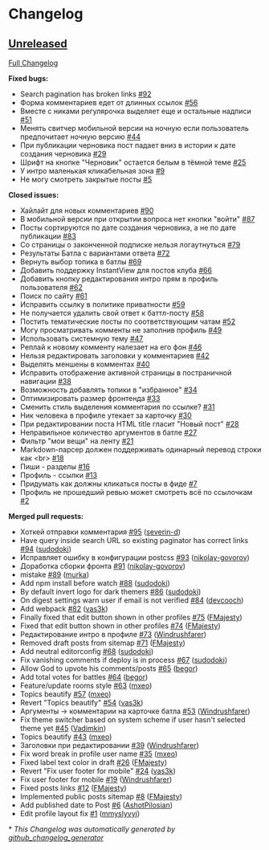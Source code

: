 # Changelog

## [Unreleased](https://github.com/vas3k/vas3k.club/tree/HEAD)

[Full Changelog](https://github.com/vas3k/vas3k.club/compare/c3f7a94bc5e34f4a175bb95202f7b6a8278752db...HEAD)

**Fixed bugs:**

- Search pagination has broken links [\#92](https://github.com/vas3k/vas3k.club/issues/92)
- Форма комментариев едет от длинных ссылок [\#56](https://github.com/vas3k/vas3k.club/issues/56)
- Вместе с никами регулярочка выделяет еще и остальные надписи [\#51](https://github.com/vas3k/vas3k.club/issues/51)
- Менять свитчер мобильной версии на ночную если пользователь предпочитает ночную версию [\#44](https://github.com/vas3k/vas3k.club/issues/44)
- При публикации черновика пост падает вниз в истории к дате создания черновика [\#29](https://github.com/vas3k/vas3k.club/issues/29)
- Шрифт на кнопке "Черновик" остается белым в тёмной теме  [\#25](https://github.com/vas3k/vas3k.club/issues/25)
- У интро маленькая кликабельная зона [\#9](https://github.com/vas3k/vas3k.club/issues/9)
- Не могу смотреть закрытые посты [\#5](https://github.com/vas3k/vas3k.club/issues/5)

**Closed issues:**

- Хайлайт для новых комментариев [\#90](https://github.com/vas3k/vas3k.club/issues/90)
- В мобильной версии при открытии вопроса нет кнопки "войти"  [\#87](https://github.com/vas3k/vas3k.club/issues/87)
- Посты сортируются по дате создания черновика, а не по дате публикации [\#83](https://github.com/vas3k/vas3k.club/issues/83)
- Со страницы о законченной подписке нельзя логаутнуться [\#79](https://github.com/vas3k/vas3k.club/issues/79)
- Результаты Батла с вариантами ответа [\#72](https://github.com/vas3k/vas3k.club/issues/72)
- Вернуть выбор топика в батлы [\#69](https://github.com/vas3k/vas3k.club/issues/69)
- Добавить поддержку InstantView для постов клуба [\#66](https://github.com/vas3k/vas3k.club/issues/66)
- Добавить кнопку редактирования интро прям в профиль пользователя [\#62](https://github.com/vas3k/vas3k.club/issues/62)
- Поиск по сайту [\#61](https://github.com/vas3k/vas3k.club/issues/61)
- Исправить ссылку в политике приватности [\#59](https://github.com/vas3k/vas3k.club/issues/59)
- Не получается удалить свой ответ к баттл-посту [\#58](https://github.com/vas3k/vas3k.club/issues/58)
- Постить тематические посты по соответствующим чатам [\#52](https://github.com/vas3k/vas3k.club/issues/52)
- Могу просматривать комменты не заполнив профиль [\#49](https://github.com/vas3k/vas3k.club/issues/49)
- Использовать системную тему [\#47](https://github.com/vas3k/vas3k.club/issues/47)
- Реплай к новому комменту налезает на его фон [\#46](https://github.com/vas3k/vas3k.club/issues/46)
- Нельзя редактировать заголовки у комментариев [\#42](https://github.com/vas3k/vas3k.club/issues/42)
- Выделять меншены в комментах [\#40](https://github.com/vas3k/vas3k.club/issues/40)
- Исправить отображение активной страницы в постраничной навигации [\#38](https://github.com/vas3k/vas3k.club/issues/38)
- Возможность добавлять топики в "избранное" [\#34](https://github.com/vas3k/vas3k.club/issues/34)
- Оптимизировать размер фронтенда [\#33](https://github.com/vas3k/vas3k.club/issues/33)
- Сменить стиль выделения комментария по ссылке? [\#31](https://github.com/vas3k/vas3k.club/issues/31)
- Ник человека в профиле утекает за карточку [\#30](https://github.com/vas3k/vas3k.club/issues/30)
- При редактировании поста HTML title гласит "Новый пост" [\#28](https://github.com/vas3k/vas3k.club/issues/28)
- Неправильное количество аргументов в батле [\#27](https://github.com/vas3k/vas3k.club/issues/27)
- Фильтр "мои вещи" на ленту [\#21](https://github.com/vas3k/vas3k.club/issues/21)
- Markdown-парсер должен поддерживать одинарный перевод строки как \<br\> [\#18](https://github.com/vas3k/vas3k.club/issues/18)
- Пиши - разделы [\#16](https://github.com/vas3k/vas3k.club/issues/16)
- Профиль - ссылки [\#13](https://github.com/vas3k/vas3k.club/issues/13)
- Придумать как должны кликаться посты в фиде [\#7](https://github.com/vas3k/vas3k.club/issues/7)
- Профиль не прошедший ревью может смотреть всё по ссылочкам [\#2](https://github.com/vas3k/vas3k.club/issues/2)

**Merged pull requests:**

- Хоткей отправки комментария [\#95](https://github.com/vas3k/vas3k.club/pull/95) ([severin-d](https://github.com/severin-d))
- Have query inside search URL so existing paginator has correct links [\#94](https://github.com/vas3k/vas3k.club/pull/94) ([sudodoki](https://github.com/sudodoki))
- Исправляет ошибку в конфигурации postcss [\#93](https://github.com/vas3k/vas3k.club/pull/93) ([nikolay-govorov](https://github.com/nikolay-govorov))
- Доработка сборки фронта [\#91](https://github.com/vas3k/vas3k.club/pull/91) ([nikolay-govorov](https://github.com/nikolay-govorov))
- mistake [\#89](https://github.com/vas3k/vas3k.club/pull/89) ([murka](https://github.com/murka))
- Add npm install before watch [\#88](https://github.com/vas3k/vas3k.club/pull/88) ([sudodoki](https://github.com/sudodoki))
- By default invert logo for dark themers [\#86](https://github.com/vas3k/vas3k.club/pull/86) ([sudodoki](https://github.com/sudodoki))
- On digest settings warn user if email is not verified [\#84](https://github.com/vas3k/vas3k.club/pull/84) ([devcooch](https://github.com/devcooch))
- Add webpack [\#82](https://github.com/vas3k/vas3k.club/pull/82) ([vas3k](https://github.com/vas3k))
- Finally fixed that edit button shown in other profiles [\#75](https://github.com/vas3k/vas3k.club/pull/75) ([FMajesty](https://github.com/FMajesty))
- Fixed that edit button shown in other profiles [\#74](https://github.com/vas3k/vas3k.club/pull/74) ([FMajesty](https://github.com/FMajesty))
- Редактирование интро в профиле [\#73](https://github.com/vas3k/vas3k.club/pull/73) ([Windrushfarer](https://github.com/Windrushfarer))
- Removed draft posts from sitemap [\#71](https://github.com/vas3k/vas3k.club/pull/71) ([FMajesty](https://github.com/FMajesty))
- Add neutral editorconfig [\#68](https://github.com/vas3k/vas3k.club/pull/68) ([sudodoki](https://github.com/sudodoki))
- Fix vanishing comments if deploy is in process [\#67](https://github.com/vas3k/vas3k.club/pull/67) ([sudodoki](https://github.com/sudodoki))
- Allow God to upvote his comments/posts [\#65](https://github.com/vas3k/vas3k.club/pull/65) ([begor](https://github.com/begor))
- Add total votes for battles [\#64](https://github.com/vas3k/vas3k.club/pull/64) ([begor](https://github.com/begor))
- Feature/update rooms style [\#63](https://github.com/vas3k/vas3k.club/pull/63) ([mxeo](https://github.com/mxeo))
- Topics beautify [\#57](https://github.com/vas3k/vas3k.club/pull/57) ([mxeo](https://github.com/mxeo))
- Revert "Topics beautify" [\#54](https://github.com/vas3k/vas3k.club/pull/54) ([vas3k](https://github.com/vas3k))
- Аргументы -\> комментарии на карточке батла [\#53](https://github.com/vas3k/vas3k.club/pull/53) ([Windrushfarer](https://github.com/Windrushfarer))
- Fix theme switcher based on system scheme if user hasn't selected theme yet [\#45](https://github.com/vas3k/vas3k.club/pull/45) ([Vadimkin](https://github.com/Vadimkin))
- Topics beautify [\#43](https://github.com/vas3k/vas3k.club/pull/43) ([mxeo](https://github.com/mxeo))
- Заголовки при редактировании [\#39](https://github.com/vas3k/vas3k.club/pull/39) ([Windrushfarer](https://github.com/Windrushfarer))
- Fix word break in profile user name [\#35](https://github.com/vas3k/vas3k.club/pull/35) ([mxeo](https://github.com/mxeo))
- Fixed label text color in draft [\#26](https://github.com/vas3k/vas3k.club/pull/26) ([FMajesty](https://github.com/FMajesty))
- Revert "Fix user footer for mobile" [\#24](https://github.com/vas3k/vas3k.club/pull/24) ([vas3k](https://github.com/vas3k))
- Fix user footer for mobile [\#19](https://github.com/vas3k/vas3k.club/pull/19) ([Windrushfarer](https://github.com/Windrushfarer))
- Fixed posts links [\#12](https://github.com/vas3k/vas3k.club/pull/12) ([FMajesty](https://github.com/FMajesty))
- Implemented public posts sitemap [\#8](https://github.com/vas3k/vas3k.club/pull/8) ([FMajesty](https://github.com/FMajesty))
- Add published date to Post [\#6](https://github.com/vas3k/vas3k.club/pull/6) ([AshotPilosian](https://github.com/AshotPilosian))
- Edit profile layout fix [\#1](https://github.com/vas3k/vas3k.club/pull/1) ([mmyslyvyi](https://github.com/mmyslyvyi))



\* *This Changelog was automatically generated by [github_changelog_generator](https://github.com/github-changelog-generator/github-changelog-generator)*
